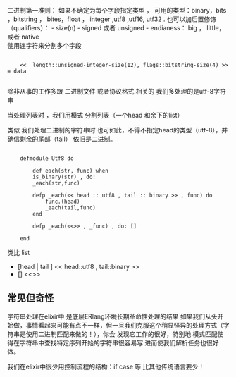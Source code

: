 
二进制第一准则：
    如果不确定为每个字段指定类型 ， 可用的类型：binary，bits ，bitstring ， bites，float ， integer ,utf8 ,utf16,
    utf32 . 也可以加后置修饰（qualifiers）：
    -  size(n)
    -  signed 或者  unsigned
    -  endianess： big ， little， 或者 native  
    使用连字符来分割多个字段
    
~~~[elixir]
   
    <<  length::unsigned-integer-size(12), flags::bitstring-size(4) >> = data 
    
~~~    

除非从事的工作多跟 二进制文件 或者协议格式 相关的
我们多处理的是utf-8字符串

当处理列表时 ，我们用模式 分割列表（一个head 和余下的list） 


类似 我们处理二进制的字符串时 也可如此，不得不指定head的类型（utf-8），并确信剩余的尾部（tail） 依旧是二进制。

~~~[elixir]
    
    defmodule Utf8 do
    
        def each(str, func) when
        is_binary(str) , do:
        _each(str,func)
    
        defp _each(<< head :: utf8 , tail :: binary >> , func) do
            func.(head)
            _each(tail,func)
        end
    
        defp _each(<<>> , _func) , do: []
        
    end
~~~
类比 list
-  [head | tail ]              <<  head::utf8 , tail::binary >>
-  []                          <<>>  


## 常见但奇怪
字符串处理在elixir中 是底层ERlang环境长期革命性处理的结果
如果我们从头开始做，事情看起来可能有点不一样，但一旦我们克服这个稍显怪异的处理方式（字符串是使用二进制匹配来做的！），你会
发现它工作的很好，特别地 模式匹配使得在字符串中查找特定序列开始的字符串很容易写 进而使我们解析任务也很好做。

我们在elixir中很少用控制流程的结构：if case 等 比其他传统语言要少！
